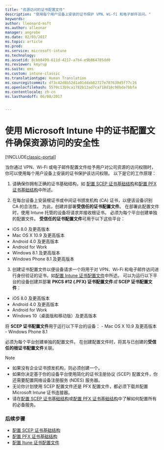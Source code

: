 ```yaml
---
title: "资源访问的证书配置文件"
description: "使用每个用户设备上安装的证书保护 VPN、Wi-fi 和电子邮件访问。"
keywords: 
author: lleonard-msft
ms.author: alleonar
manager: angrobe
ms.date: 02/03/2017
ms.topic: article
ms.prod: 
ms.service: microsoft-intune
ms.technology: 
ms.assetid: 8cbb8499-611d-4217-a7b4-e9b864785dd0
ms.reviewer: kmyrup
ms.suite: ems
ms.custom: intune-classic
ms.translationtype: Human Translation
ms.sourcegitcommit: df3c42d8b52d1a01ddab82727e707639d5f77c16
ms.openlocfilehash: 5570c13b9ca1782b12ad7ca718d18c98bda7bbfa
ms.contentlocale: zh-cn
ms.lasthandoff: 06/08/2017


---
```


# <a name="secure-resource-access-with-certificate-profiles-in-microsoft-intune"></a>使用 Microsoft Intune 中的证书配置文件确保资源访问的安全性

[!INCLUDE[classic-portal](../includes/classic-portal.md)]

当你通过 VPN、Wi-Fi 或电子邮件配置文件给予用户对公司资源的访问权限时，你可以使用每个用户设备上安装的证书保护该访问权限。 以下是它的工作原理：

1. 请确保你拥有正确的证书基础结构，如 [配置 SCEP 证书基础结构](configure-certificate-infrastructure-for-scep.md)和[配置 PFX 证书基础结构](configure-certificate-infrastructure-for-pfx.md)中所述。

2. 在每台设备上安装根证书或中间证书颁发机构 (CA) 证书，以便该设备识别 CA 的合法性。 为此，创建并部署**受信任的证书配置文件**。 在部署此配置文件时，使用 Intune 托管的设备将请求并接收根证书。 必须为每个平台创建单独的配置文件。 **受信任的证书配置文件**可用于以下这些平台：
 -  iOS 8.0 及更高版本
 -  Mac OS X 10.9 及更高版本
 -  Android 4.0 及更高版本
 -  Android for Work
 -  Windows 8.1 及更高版本
 -  Windows Phone 8.1 及更高版本

3. 创建证书配置文件以便设备请求一个将用于对 VPN、Wi-Fi 和电子邮件访问进行身份验证的证书，如[配置 Intune 证书配置文件](configure-intune-certificate-profiles.md)中所述。 可以为运行以下平台的设备创建并部署 **PKCS #12 (.PFX) 证书配置文件***或* **SCEP 证书配置文件**：

  -  iOS 8.0 及更高版本
  -  Android 4.0 及更高版本
  -  Android for Work
  -  Windows 10（桌面版和移动版）及更高版本

  将 **SCEP 证书配置文件**用于运行以下平台的设备：
    -   Mac OS X 10.9 及更高版本
    -   Windows Phone 8.1

必须为每个平台创建单独的配置文件。 在创建配置文件时，将其与已创建的**受信任的根证书配置文件**关联。

> [!NOTE]           
> - 如果没有企业证书颁发机构，则必须创建一个。
>- 如果你决定基于你的设备平台使用简化的证书注册协议 (SCEP) 配置文件，你还需要配置网络设备注册服务 (NDES) 服务器。
>-  无论你计划使用 SCEP 配置文件还是 PFX 配置文件，都必须下载并配置 Microsoft Intune 证书连接器。
>-  请在[配置 SCEP 证书基础结构](configure-certificate-infrastructure-for-scep.md)或[配置 PFX 证书基础结构](configure-certificate-infrastructure-for-pfx.md)中了解如何配置所有的必备服务。

### <a name="next-steps"></a>后续步骤
- [配置 SCEP 证书基础结构](configure-certificate-infrastructure-for-scep.md)
- [配置 PFX 证书基础结构](configure-certificate-infrastructure-for-pfx.md)
- [配置 Itune 证书配置文件](configure-intune-certificate-profiles.md)

